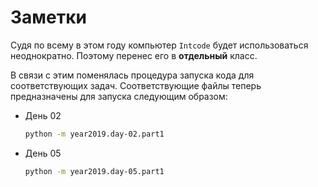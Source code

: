 # Заметки

Судя по всему в этом году компьютер `Intcode` будет использоваться неоднократно.
Поэтому перенес его в **отдельный** класс.

В связи с этим поменялась процедура запуска кода для соответствующих задач.
Соответствующие файлы теперь предназначены для запуска следующим образом:

* День 02

  ```sh
  python -m year2019.day-02.part1
  ```

* День 05

  ```sh
  python -m year2019.day-05.part1
  ```
